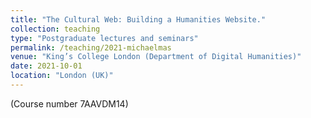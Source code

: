 ```yaml
---
title: "The Cultural Web: Building a Humanities Website."
collection: teaching
type: "Postgraduate lectures and seminars"
permalink: /teaching/2021-michaelmas
venue: "King’s College London (Department of Digital Humanities)"
date: 2021-10-01
location: "London (UK)"
---
```


(Course number 7AAVDM14)